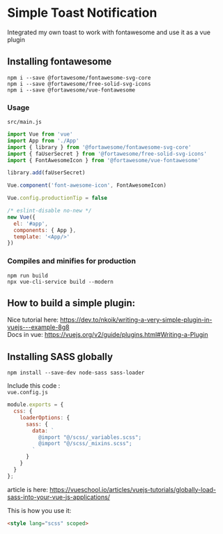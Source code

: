 # Simple Toast Notification
Integrated my own toast to work with fontawesome and use it as a vue plugin

## Installing fontawesome
```
npm i --save @fortawesome/fontawesome-svg-core
npm i --save @fortawesome/free-solid-svg-icons
npm i --save @fortawesome/vue-fontawesome
```

### Usage
<code>src/main.js</code>
```javascript
import Vue from 'vue'
import App from './App'
import { library } from '@fortawesome/fontawesome-svg-core'
import { faUserSecret } from '@fortawesome/free-solid-svg-icons'
import { FontAwesomeIcon } from '@fortawesome/vue-fontawesome'

library.add(faUserSecret)

Vue.component('font-awesome-icon', FontAwesomeIcon)

Vue.config.productionTip = false

/* eslint-disable no-new */
new Vue({
  el: '#app',
  components: { App },
  template: '<App/>'
})
```

### Compiles and minifies for production
```
npm run build
npx vue-cli-service build --modern
```
## How to build a simple plugin:
Nice tutorial here: https://dev.to/nkoik/writing-a-very-simple-plugin-in-vuejs---example-8g8  
Docs in vue: https://vuejs.org/v2/guide/plugins.html#Writing-a-Plugin

## Installing SASS globally
```npm
npm install --save-dev node-sass sass-loader
```
Include this code :  
<code>vue.config.js</code>
```javascript
module.exports = {
  css: {
    loaderOptions: {
      sass: {
        data: `
          @import "@/scss/_variables.scss";
          @import "@/scss/_mixins.scss";
        `
      }
    }
  }
};
```
article is here: https://vueschool.io/articles/vuejs-tutorials/globally-load-sass-into-your-vue-js-applications/

This is how you use it:
```html
<style lang="scss" scoped>
```